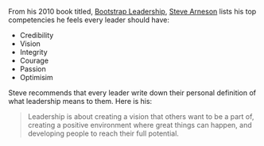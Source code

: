 <!--
.. title: Steve Arneson on What is Leadership?
.. slug: steve_arneson_what_is_leadership
.. date: 2019-04-02 06:25:00 UTC
.. tags: competencies, defining
.. category:
.. link: 
.. description: Pulled from Steve's book - Bootstrap Leadership:  50 ways to break out, take charge, and move up.
.. type: text
-->

From his 2010 book titled, [Bootstrap Leadership](https://www.amazon.com/Bootstrap-Leadership-Ways-Break-Charge-ebook/dp/B00F9FL5VE/ref=sr_1_1?keywords=bootstrap+leadership&qid=1554226002&s=gateway&sr=8-1), [Steve Arneson](https://arnesonleadership.com/about) lists his top competencies he feels every leader should have:  
- Credibility   
- Vision   
- Integrity  
- Courage  
- Passion  
- Optimisim  

Steve recommends that every leader write down their personal definition of what leadership means to them.
Here is his:
> Leadership is about creating a vision that others want to be a part of,
creating a positive environment where great things can happen, and
developing people to reach their full potential.
